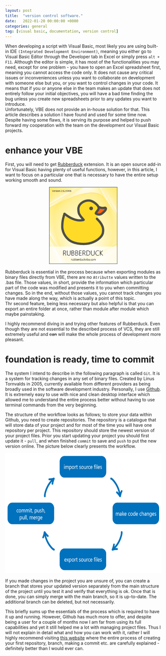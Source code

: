 ```yaml
---
layout: post
title:  "version control software."
date:   2022-01-20 00:00:00 +0000
categories: general
tag: [visual basic, documentation, version control]
---
```


When developing a script with Visual Basic, most likely you are using built-in IDE `(Integrated Development Environment)`, meaning
you either go to Visual Basic Editor through the Developer tab in Excel or simply press `alt + F11`. Although the editor is simple, it has most
of the functionalities you may need, except for one problem - you have to open an Excel spreadsheet first, meaning you cannot access 
the code only. It does not cause any critical issues or inconveniences unless you want to collaborate on development with someone else but you, 
or you want to control changes in your code. It means that if you or anyone else in the team makes an update that does not
entirely follow your initial objectives, you will have a bad time finding the bug unless you create new spreadsheets prior to any updates
you want to introduce.<br>
Unfortunately, VBE does not provide an in-house solution for that. This article describes a solution I have found and used for some time now.
Despite having some flaws, it is serving its purpose and helped to push forward my cooperation with the team on the development our 
Visual Basic projects.

# enhance your VBE
First, you will need to get <a href="https://rubberduckvba.wordpress.com/" target="_blank" rel="noopener">Rubberduck</a> extension. 
It is an open source add-in for Visual Basic having plenty of useful functions, however, in this article, I want to focus on a particular one
that is necessary to have the entire setup working smooth and sound.

<center>
<img src="https://github.com/furmanp/my-personal-website/blob/master/_posts/2022-01-20-version-control-software/assets/rubberduck_logo.png?raw=true" width="220" height="248">
</center>

Rubberduck is essential in the process because when exporting modules as binary files directly from VBE, there are no `Atributte` values 
written to the .bas file. Those values, in short, provide the information which particular part of the code was modified and presents it to 
you when committing changes. So in the end, without those values, you cannot track changes you have made along the way, which is actually 
a point of this topic.<br>
Thr second feature, being less necessary but also helpful is that you can export an entire folder at once, rather than module after module which
maybe painstaking. 

I highly recommend diving in and trying other features of Rubberduck. Even though they are not essential to the described process of VCS, they are 
still extremely useful and ~~can~~ will make the whole process of development more pleasant. 

# foundation is ready, time to commit

The system I intend to describe in the following paragraph is called `Git`. It is a system for tracking changes in any set of binary files.
Created by Linus Tornvalds in 2005, currently available from different providers as being broadly used in the software development industry.
Personally, I use <a href="https://github.com/" target="_blank" rel="noopener">Github</a>. It is extremely easy to use with nice and clean 
desktop interface which allowed me to understand the entire process better without having to use terminal commands from the very beginning.

The structure of the workflow looks as follows; to store your data within Github, you need to create repositories. The repository is a catalogue that will store data of your project and
for most of the time you will have one repository per project. This repository should store the newest version of your project files.
Prior you start updating your project you should first update it - `pull`, and when finished `commit` to save and `push` to put the new version online. 
The picture below clearly presents the workflow.

<center>
<img src="https://github.com/furmanp/my-personal-website/blob/master/_posts/2022-01-20-version-control-software/assets/workflow_chart.png?raw=true" width="600" height="386">
</center>

If you made changes in the project you are unsure of, you can create a branch that stores your updated version separately from the main structure
of the project until you test it and verify that everything is ok. Once that is done, you can simply merge with the main branch, so it is up-to-date. The additional branch can be deleted, but not necessarily. 

This briefly sums up the essentials of the process which is required to have it up and running. 
However, Github has much more to offer, and despite being a user for a couple of months now I am far from using its full capabilities and yet it still helped
me a lot with managing project files. Thus I will not explain in detail what and how you can work with it, rather I will highly recommend visiting
<a href="https://docs.github.com/en/get-started" target="_blank" rel="noopener">this website</a> where the entire process of creating your first
repository, branch, making a commit etc. are carefully explained - definitely better than I would ever can.
